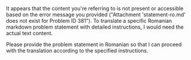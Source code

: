 It appears that the content you're referring to is not present or accessible based on the error message you provided ("Attachment 'statement-ro.md' does not exist for Problem ID 381"). To translate a specific Romanian markdown problem statement with detailed instructions, I would need the actual text content.

Please provide the problem statement in Romanian so that I can proceed with the translation according to the specified instructions.